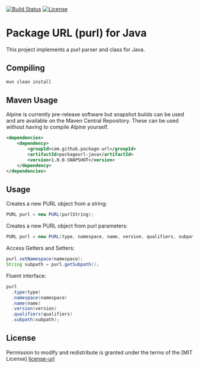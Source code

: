 [![Build Status](https://travis-ci.org/package-url/packageurl-java.svg?branch=master)](https://travis-ci.org/package-url/packageurl-java)
[![License][license-image]][license-url]

Package URL (purl) for Java
=========

This project implements a purl parser and class for Java.

Compiling
-------------------

```bash
mvn clean install
````

Maven Usage
-------------------
Alpine is currently pre-release software but snapshot builds can be used and 
are available on the Maven Central Repository. These can be used without having
to compile Alpine yourself.

```xml
<dependencies>
    <dependency>
        <groupId>com.github.package-url</groupId>
        <artifactId>packageurl-java</artifactId>
        <version>1.0.0-SNAPSHOT</version>
    </dependency>
</dependencies>
```

Usage
-------------------

Creates a new PURL object from a string:
```java
PURL purl = new PURL(purlString);
````

Creates a new PURL object from purl parameters:
```java
PURL purl = new PURL(type, namespace, name, version, qualifiers, subpath);
````

Access Getters and Setters:
```java
purl.setNamespace(namespace);
String subpath = purl.getSubpath();
````

Fluent interface: 
```java
purl
  .type(type)
  .namespace(namespace)
  .name(name)
  .version(version)
  .qualifiers(qualifiers)
  .subpath(subpath);
````

License
-------------------

Permission to modify and redistribute is granted under the terms of the 
[MIT License] [license-url]

  [license-image]: https://img.shields.io/badge/license-mit%20license-brightgreen.svg
  [license-url]: https://github.com/package-url/packageurl-java/blob/master/LICENSE
